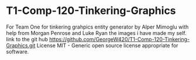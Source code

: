 # T1-Comp-120-Tinkering-Graphics
For Team One for tinkering grahpics entity generator by Alper Mimoglu with help from Morgan Penrose and Luke Ryan the images i have made my self.
link to the git hub https://github.com/GeorgeW420/T1-Comp-120-Tinkering-Graphics.git
License MIT - Generic open source license appropriate for software.
